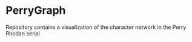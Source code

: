 # PerryGraph
Repository contains a visualization of the character network in the Perry Rhodan serial
